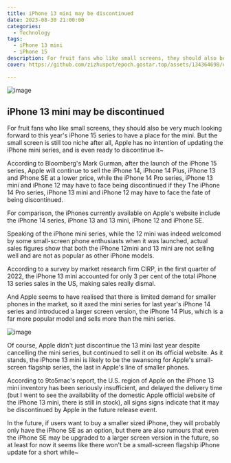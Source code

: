 ```yaml
---
title: iPhone 13 mini may be discontinued
date: 2023-08-30 21:00:00
categories:
  - Technology
tags:
  - iPhone 13 mini
  - iPhone 15
description: For fruit fans who like small screens, they should also be very much looking forward to this year's iPhone 15 series to have a place for the mini. But the small screen is still too niche after all, Apple has no intention of updating the iPhone mini series, and is even ready to discontinue it
cover: https://github.com/zizhuspot/epoch.gostar.top/assets/134364698/ebda1e7e-6ed0-4cb9-906c-8b946acd22ed

---
```


![image](https://github.com/zizhuspot/epoch.gostar.top/assets/134364698/4cb53bdd-1b3e-40da-b324-586a337e564b)

## iPhone 13 mini may be discontinued

For fruit fans who like small screens, they should also be very much looking forward to this year's iPhone 15 series to have a place for the mini. But the small screen is still too niche after all, Apple has no intention of updating the iPhone mini series, and is even ready to discontinue it~

According to Bloomberg's Mark Gurman, after the launch of the iPhone 15 series, Apple will continue to sell the iPhone 14, iPhone 14 Plus, iPhone 13 and iPhone SE at a lower price, while the iPhone 14 Pro series, iPhone 13 mini and iPhone 12 may have to face being discontinued if they The iPhone 14 Pro series, iPhone 13 mini and iPhone 12 may have to face the fate of being discontinued.

For comparison, the iPhones currently available on Apple's website include the iPhone 14 series, iPhone 13 and 13 mini, iPhone 12 and iPhone SE.

Speaking of the iPhone mini series, while the 12 mini was indeed welcomed by some small-screen phone enthusiasts when it was launched, actual sales figures show that both the iPhone 12mini and 13 mini are not selling well and are not as popular as other iPhone models.

According to a survey by market research firm CIRP, in the first quarter of 2022, the iPhone 13 mini accounted for only 3 per cent of the total iPhone 13 series sales in the US, making sales really dismal.

And Apple seems to have realised that there is limited demand for smaller phones in the market, so it axed the mini series for last year's iPhone 14 series and introduced a larger screen version, the iPhone 14 Plus, which is a far more popular model and sells more than the mini series.

![image](https://github.com/zizhuspot/epoch.gostar.top/assets/134364698/3868894b-2c79-46a0-beca-27dc30bdaad0)

Of course, Apple didn't just discontinue the 13 mini last year despite cancelling the mini series, but continued to sell it on its official website. As it stands, the iPhone 13 mini is likely to be the swansong for Apple's small-screen flagship series, the last in Apple's line of smaller phones.

According to 9to5mac's report, the U.S. region of Apple on the iPhone 13 mini inventory has been seriously insufficient, and delayed the delivery time (but I went to see the availability of the domestic Apple official website of the iPhone 13 mini, there is still in stock), all signs signs indicate that it may be discontinued by Apple in the future release event.

In the future, if users want to buy a smaller sized iPhone, they will probably only have the iPhone SE as an option, but there are also rumours that even the iPhone SE may be upgraded to a larger screen version in the future, so at least for now it seems like there won't be a small-screen flagship iPhone update for a short while~
